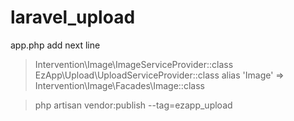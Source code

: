 # laravel_upload
app.php add next line

> Intervention\Image\ImageServiceProvider::class
> EzApp\Upload\UploadServiceProvider::class
alias 
        'Image' => Intervention\Image\Facades\Image::class
        
> php artisan vendor:publish --tag=ezapp_upload 

